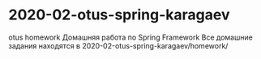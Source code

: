 # 2020-02-otus-spring-karagaev
otus homework
Домашняя работа по Spring Framework
Все домашние задания находятся в 2020-02-otus-spring-karagaev/homework/
